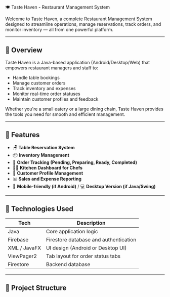  🍽️ Taste Haven - Restaurant Management System

Welcome to Taste Haven, a complete Restaurant Management System designed to streamline operations, manage reservations, track orders, and monitor inventory — all from one powerful platform.

---

## 📌 Overview

Taste Haven is a Java-based application (Android/Desktop/Web) that empowers restaurant managers and staff to:

- Handle table bookings
- Manage customer orders
- Track inventory and expenses
- Monitor real-time order statuses
- Maintain customer profiles and feedback

Whether you're a small eatery or a large dining chain, Taste Haven provides the tools you need for smooth and efficient management.

---

## 🌟 Features

- 🪑 **Table Reservation System**
- 📦 **Inventory Management**
- 🧾 **Order Tracking (Pending, Preparing, Ready, Completed)**
- 👨‍🍳 **Kitchen Dashboard for Chefs**
- 👥 **Customer Profile Management**
- 📊 **Sales and Expense Reporting**
- 📱 **Mobile-friendly (if Android)** / 💻 **Desktop Version (if Java/Swing)**

---

## 🔧 Technologies Used

| Tech          | Description                            |
|---------------|----------------------------------------|
| Java          | Core application logic                 |
| Firebase      | Firestore database and authentication   |
| XML / JavaFX  | UI design (Android or Desktop UI)      |
| ViewPager2    | Tab layout for order status tabs       |
| Firestore     | Backend database                       |

---

## 📁 Project Structure

